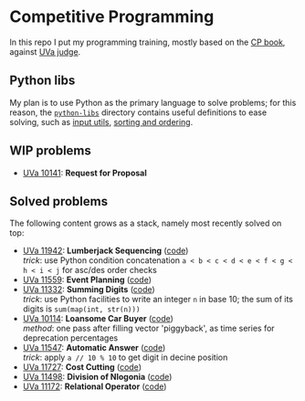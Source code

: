 
# Competitive Programming

In this repo I put my programming training, mostly based on the [CP book][cpbook], against 
[UVa judge][UVa:judge].

## Python libs

My plan is to use Python as the primary language to solve problems; for this reason,
the [`python-libs`][python:libs] directory contains useful definitions to ease solving, 
such as [input utils][libs:input], [sorting and ordering][libs:sorting].


## WIP problems

   -    [UVa 10141][UVa10141]: **Request for Proposal**


## Solved problems

The following content grows as a stack, namely most recently solved on top:

   -    [UVa 11942][UVa11942]: **Lumberjack Sequencing** ([code][UVa11942:code])<br>
        *trick*: use Python condition concatenation `a < b < c < d < e < f < g < h < i < j` 
        for asc/des order checks
   -    [UVa 11559][UVa11559]: **Event Planning** ([code][UVa11559:code])
   -    [UVa 11332][UVa11332]: **Summing Digits** ([code][UVa11332:code])<br>
        *trick*: use Python facilities to write an integer `n` in base 10; 
        the sum of its digits is `sum(map(int, str(n)))`
   -    [UVa 10114][UVa10114]: **Loansome Car Buyer** ([code][UVa10114:code])<br>
        *method*: one pass after filling vector 'piggyback', as time series for deprecation percentages
   -    [UVa 11547][UVa11547]: **Automatic Answer** ([code][UVa11547:code])<br>
        *trick*: apply `a // 10 % 10` to get digit in decine position
   -    [UVa 11727][UVa11727]: **Cost Cutting** ([code][UVa11727:code])
   -    [UVa 11498][UVa11498]: **Division of Nlogonia** ([code][UVa11498:code])
   -    [UVa 11172][UVa11172]: **Relational Operator** ([code][UVa11172:code])

          
[cpbook]:http://cpbook.net/#CP3details

[UVa:judge]:https://uva.onlinejudge.org/index.php?option=com_frontpage&Itemid=1

[python:libs]:https://github.com/massimo-nocentini/competitive-programming/tree/master/python-libs
[libs:input]:https://github.com/massimo-nocentini/competitive-programming/blob/master/python-libs/inpututils.py
[libs:sorting]:https://github.com/massimo-nocentini/competitive-programming/blob/master/python-libs/sorting.py

[UVa10141]:https://uva.onlinejudge.org/index.php?option=com_onlinejudge&Itemid=8&category=609&page=show_problem&problem=1082

[UVa11942]:https://uva.onlinejudge.org/index.php?option=com_onlinejudge&Itemid=8&page=show_problem&problem=3093
[UVa11942:code]:https://github.com/massimo-nocentini/competitive-programming/blob/master/UVa/11942.py

[UVa11559]:https://uva.onlinejudge.org/index.php?option=com_onlinejudge&Itemid=8&category=608&page=show_problem&problem=2595
[UVa11559:code]:https://github.com/massimo-nocentini/competitive-programming/blob/master/UVa/11559.py

[UVa11332]:https://uva.onlinejudge.org/index.php?option=com_onlinejudge&Itemid=8&category=608&page=show_problem&problem=2307
[UVa11332:code]:https://github.com/massimo-nocentini/competitive-programming/blob/master/UVa/11332.py

[UVa10114]:https://uva.onlinejudge.org/index.php?option=com_onlinejudge&Itemid=8&category=608&page=show_problem&problem=1055
[UVa10114:code]:https://github.com/massimo-nocentini/competitive-programming/blob/master/UVa/10114.py

[UVa11547]:https://uva.onlinejudge.org/index.php?option=com_onlinejudge&Itemid=8&category=607&page=show_problem&problem=2542
[UVa11547:code]:https://github.com/massimo-nocentini/competitive-programming/blob/master/UVa/11547.py

[UVa11727]:https://uva.onlinejudge.org/index.php?option=com_onlinejudge&Itemid=8&page=show_problem&problem=2827
[UVa11727:code]:https://github.com/massimo-nocentini/competitive-programming/blob/master/UVa/11727.py

[UVa11498]:https://uva.onlinejudge.org/index.php?option=com_onlinejudge&Itemid=8&page=show_problem&problem=2493
[UVa11498:code]:https://github.com/massimo-nocentini/competitive-programming/blob/master/UVa/11498.py

[UVa11172]:https://uva.onlinejudge.org/index.php?option=com_onlinejudge&Itemid=8&page=show_problem&problem=2113
[UVa11172:code]:https://github.com/massimo-nocentini/competitive-programming/blob/master/UVa/11172.py
